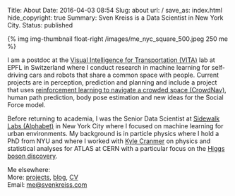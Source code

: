 Title: About
Date: 2016-04-03 08:54
Slug: about
url: /
save_as: index.html
hide_copyright: true
Summary: Sven Kreiss is a Data Scientist in New York City.
Status: published


<!-- {% img img-thumbnail float-right http://www.gravatar.com/avatar/1838de72eb5ce4b000c41c06dedb52c4.png?s=180 %} -->
{% img img-thumbnail float-right /images/me_nyc_square_500.jpeg 250 me %}

I am a postdoc at the [Visual Intelligence for Transportation (VITA)](https://vita.epfl.ch/)
lab at EPFL in Switzerland where I conduct research in machine learning for
self-driving cars and robots that share a common space with people. Current projects
are in perception, prediction and planning and include a project that uses [reinforcement learning to navigate a crowded space (CrowdNav)](https://github.com/vita-epfl/CrowdNav),
human path prediction, body pose estimation
and new ideas for the Social Force model.

Before returning to academia, I was the Senior Data Scientist at
[Sidewalk Labs (Alphabet)](https://www.sidewalklabs.com) in New York City
where I focused on machine learning for urban environments. My background is in particle physics
where I hold a PhD from NYU and where I worked with
[Kyle Cranmer](http://theoryandpractice.org/) on physics and statistical
analyses for ATLAS at CERN with a particular focus
on the [Higgs boson discovery](/projects.html#discovery).

Me elsewhere:
<span style="white-space: nowrap">[<i class="fa fa-github"></i>](https://github.com/svenkreiss/)</span>&nbsp;&nbsp;
<span style="white-space: nowrap">[<i class="fa fa-twitter"></i>](https://twitter.com/svenkreiss)</span>&nbsp;&nbsp;
<span style="white-space: nowrap">[<i class="fa fa-linkedin-square"></i>](https://www.linkedin.com/in/svenkreiss/)</span>
<br />
More: [projects](/projects.html), [blog](/blog/), [CV](/files/cv.pdf)<br />
Email: [me@svenkreiss.com](mailto:me@svenkreiss.com)
